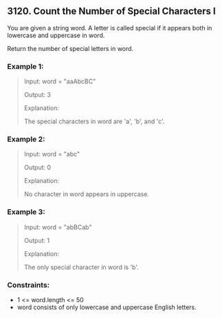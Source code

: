 ## 3120. Count the Number of Special Characters I

You are given a string word. A letter is called special if it appears both in lowercase and uppercase in word.

Return the number of special letters in word.

### Example 1:

> Input: word = "aaAbcBC"
> 
> Output: 3
> 
> Explanation:
> 
> The special characters in word are 'a', 'b', and 'c'.

### Example 2:

> Input: word = "abc"
> 
> Output: 0
> 
> Explanation:
> 
> No character in word appears in uppercase.

### Example 3:

> Input: word = "abBCab"
> 
> Output: 1
> 
> Explanation:
> 
> The only special character in word is 'b'.

### Constraints:

- 1 <= word.length <= 50
- word consists of only lowercase and uppercase English letters.